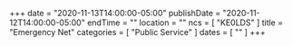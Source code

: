 +++
date = "2020-11-13T14:00:00-05:00"
publishDate = "2020-11-12T14:00:00-05:00"
endTime = ""
location = ""
ncs = [ "KE0LDS" ]
title = "Emergency Net"
categories = [ "Public Service" ]
dates = [ "" ]
+++
